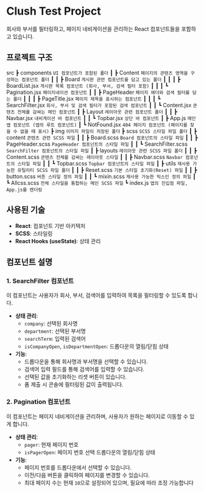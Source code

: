 # Clush Test Project
회사와 부서를 필터링하고, 페이지 네비게이션을 관리하는 React 컴포넌트들을 포함하고 있습니다.

## 프로젝트 구조
src
 ┣ components                 `UI 컴포넌트가 포함된 폴더`
 ┃ ┣ Content                  `페이지의 콘텐츠 영역을 구성하는 컴포넌트 폴더`
 ┃ ┃ ┣ Board                  `게시판 관련 컴포넌트를 담고 있는 폴더`
 ┃ ┃ ┃ ┣ BoardList.jsx        `게시판 목록 컴포넌트 (회사, 부서, 검색 필터 포함)`
 ┃ ┃ ┃ ┗ Pagination.jsx       `페이지네이션 컴포넌트`
 ┃ ┃ ┣ PageHeader             `페이지 헤더와 검색 필터를 담는 폴더`
 ┃ ┃ ┃ ┣ PageTitle.jsx        `페이지 제목을 표시하는 컴포넌트`
 ┃ ┃ ┃ ┗ SearchFilter.jsx     `회사, 부서 및 검색 필터가 포함된 검색 컴포넌트`
 ┃ ┃ ┗ Content.jsx            `콘텐츠 전체를 감싸는 메인 컴포넌트`
 ┃ ┣ Layout                   `레이아웃 관련 컴포넌트 폴더`
 ┃ ┃ ┣ Navbar.jsx             `내비게이션 바 컴포넌트`
 ┃ ┃ ┗ Topbar.jsx             `상단 바 컴포넌트`
 ┃ ┣ App.js                   `메인 앱 컴포넌트 (앱의 루트 컴포넌트)`
 ┃ ┗ NotFound.jsx             `404 페이지 컴포넌트 (페이지를 찾을 수 없을 때 표시)`
 ┣ img                        `이미지 파일이 저장된 폴더`
 ┣ scss                       `SCSS 스타일 파일 폴더`
 ┃ ┣ content                  `콘텐츠 관련 SCSS 파일`
 ┃ ┃ ┣ Board.scss             `Board 컴포넌트의 스타일 파일`
 ┃ ┃ ┣ PageHeader.scss        `PageHeader 컴포넌트의 스타일 파일`
 ┃ ┃ ┗ SearchFilter.scss      `SearchFilter 컴포넌트의 스타일 파일`
 ┃ ┣ layouts                  `레이아웃 관련 SCSS 파일 폴더`
 ┃ ┃ ┣ Content.scss           `콘텐츠 전체를 감싸는 레이아웃 스타일`
 ┃ ┃ ┣ Navbar.scss            `Navbar 컴포넌트의 스타일 파일`
 ┃ ┃ ┗ Topbar.scss            `Topbar 컴포넌트의 스타일 파일`
 ┃ ┣ utils                    `재사용 가능한 유틸리티 SCSS 파일 폴더`
 ┃ ┃ ┣ Reset.scss             `기본 스타일 초기화(Reset) 파일`
 ┃ ┃ ┣ button.scss            `버튼 스타일 정의 파일`
 ┃ ┃ ┗ mixin.scss             `재사용 가능한 믹스인 정의 파일`
 ┃ ┗ Allcss.scss              `전체 스타일을 통합하는 메인 SCSS 파일`
 ┗ index.js                   `앱의 진입점 파일, App.js를 렌더링`

## 사용된 기술
- **React**: 컴포넌트 기반 아키텍처
- **SCSS**: 스타일링
- **React Hooks (useState)**: 상태 관리

## 컴포넌트 설명

### 1. SearchFilter 컴포넌트

이 컴포넌트는 사용자가 회사, 부서, 검색어를 입력하여 목록을 필터링할 수 있도록 합니다.

- **상태 관리**:
  - `company`: 선택된 회사명
  - `department`: 선택된 부서명
  - `searchTerm`: 입력된 검색어
  - `isCompanyOpen`, `isDepartmentOpen`: 드롭다운의 열림/닫힘 상태
- **기능**:
  - 드롭다운을 통해 회사명과 부서명을 선택할 수 있습니다.
  - 검색어 입력 필드를 통해 검색어를 입력할 수 있습니다.
  - 선택된 값을 초기화하는 리셋 버튼이 있습니다.
  - 폼 제출 시 콘솔에 필터링된 값이 출력됩니다.


### 2. Pagination 컴포넌트

이 컴포넌트는 페이지 네비게이션을 관리하며, 사용자가 원하는 페이지로 이동할 수 있게 합니다.

- **상태 관리**:
  - `pager`: 현재 페이지 번호
  - `isPagerOpen`: 페이지 번호 선택 드롭다운의 열림/닫힘 상태
- **기능**:
  - 페이지 번호를 드롭다운에서 선택할 수 있습니다.
  - 이전/다음 버튼을 클릭하여 페이지를 변경할 수 있습니다.
  - 최대 페이지 수는 현재 `10`으로 설정되어 있으며, 필요에 따라 조정 가능합니다
